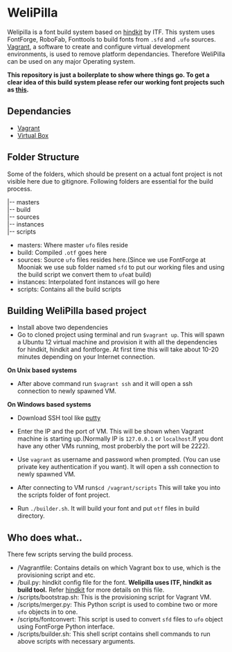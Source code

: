 # WeliPilla
Welipilla is a font build system based on [hindkit](https://github.com/itfoundry/hindkit) by ITF. This system uses FontForge, RoboFab, Fonttools to build fonts from `.sfd` and `.ufo` sources. [Vagrant](https://www.vagrantup.com/), a software to create and configure virtual development environments, is used to remove platform dependancies. Therefore WeliPilla can be used on any major Operating system.  

**This repository is just a boilerplate to show where things go. To get a clear idea of this build system please refer our working font projects such as [this](https://github.com/mooniak/stick-no-bills-font).**

## Dependancies
* [Vagrant](https://www.vagrantup.com/)
* [Virtual Box](https://www.virtualbox.org/)  

## Folder Structure
Some of the folders, which should be present on a actual font project is not visible here due to gitignore. Following folders are essential for the build process.

|-- masters  
|-- build  
|-- sources  
|-- instances  
|-- scripts  

* masters: Where master ```ufo``` files reside
* build: Compiled ```.otf``` goes here
* sources: Source ```ufo``` files resides here.(Since we use FontForge at Mooniak we use sub folder named ```sfd``` to put our working files and using the build script we convert them to ```ufo```at build)
* instances: Interpolated font instances will go here
* scripts: Contains all the build scripts

## Building WeliPilla based project
* Install above two dependencies  
* Go to cloned project using terminal and run ```$vagrant up```. This will spawn a Ubuntu 12 virtual machine and provision it with all the dependencies for hindkit, hindkit and fontforge. At first time this will take about 10-20 minutes depending on your Internet connection.  

**On Unix based systems**  
* After above command run ```$vagrant ssh``` and it will open a ssh connection to newly spawned VM.  

**On Windows based systems**  
* Download SSH tool like [putty](http://www.chiark.greenend.org.uk/~sgtatham/putty/download.html)
* Enter the IP and the port of VM. This will be shown when Vagrant machine is starting up.(Normally IP is ```127.0.0.1``` or ```localhost```.If you dont have any other VMs running, most proberbly the port will be 2222).
* Use ```vagrant``` as username and password when prompted. (You can use private key authentication if you want). It will open a ssh connection to newly spawned VM. 
  
  
* After connecting to VM run```$cd /vagrant/scripts``` This will take you into the scripts folder of font project.
* Run ```./builder.sh```. It will build your font and put ```otf``` files in build directory.

## Who does what..
There few scripts serving the build process.
* /Vagrantfile: Contains details on which Vagrant box to use, which is the provisioning script and etc.
* /buil.py: hindkit config file for the font. **Welipilla uses ITF, hindkit as build tool.** Refer [hindkit](https://github.com/itfoundry/hindkit) for more details on this file.
* /scripts/bootstrap.sh: This is the provisioning script for Vagrant VM.
* /scripts/merger.py: This Python script is used to combine two or more ```ufo``` objects in to one.
* /scripts/fontconvert: This script is used to convert ```sfd``` files to ```ufo``` object using FontForge Python interface.
* /scripts/builder.sh: This shell script contains shell commands to run above scripts with necessary arguments.
